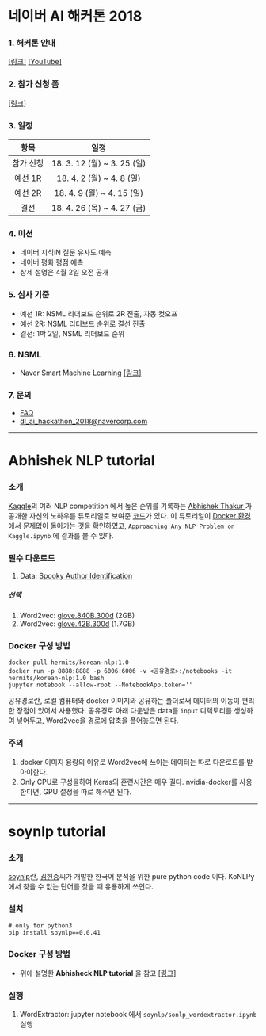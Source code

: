 # 네이버 AI 해커톤 2018

### 1. 해커톤 안내
[[링크]](https://github.com/naver/ai-hackathon-2018/blob/master/README.md)
[[YouTube]](https://youtu.be/cSGPHtzPFQw)

### 2. 참가 신청 폼
[[링크]](http://naver.me/GyfLHzwg)

### 3. 일정

| 항목    | 일정                        |
|:------:|:--------------------------:|
| 참가 신청 | 18. 3. 12 (월) ~ 3. 25 (일) |
| 예선 1R | 18. 4. 2 (월) ~ 4. 8 (일)   |
| 예선 2R | 18. 4. 9 (월) ~ 4. 15 (일)  |
| 결선    | 18. 4. 26 (목) ~ 4. 27 (금) |

### 4. 미션
* 네이버 지식iN 질문 유사도 예측
* 네이버 평화 평점 예측
* 상세 설명은 4월 2일 오전 공개

### 5. 심사 기준
* 예선 1R: NSML 리더보드 순위로 2R 진출, 자동 컷오프
* 예선 2R: NSML 리더보드 순위로 결선 진출
* 결선: 1박 2일, NSML 리더보드 순위

### 6. NSML
* Naver Smart Machine Learning [[링크]](https://alpha.nsml.navercorp.com/)

### 7. 문의
* [FAQ](https://github.com/naver/ai-hackathon-2018/blob/master/FAQ.md)
* [dl_ai_hackathon_2018@navercorp.com](mailto:dl_ai_hackathon_2018@navercorp.com)

---

# Abhishek NLP tutorial

### 소개
[Kaggle](https://www.kaggle.com/)의 여러 NLP competition 에서 높은 순위를 기록하는 [Abhishek Thakur
](https://www.kaggle.com/abhishek) 가 공개한 자신의 노하우를 튜토리얼로 보여준 [코드](https://www.kaggle.com/abhishek/approaching-almost-any-nlp-problem-on-kaggle/notebook)가 있다. 이 튜토리얼이 [Docker 환경](https://hub.docker.com/r/hermits/korean-nlp/) 에서 문제없이 돌아가는 것을 확인하였고, `Approaching Any NLP Problem on Kaggle.ipynb` 에 결과를 볼 수 있다.

### 필수 다운로드
1. Data: [Spooky Author Identification](https://www.kaggle.com/c/spooky-author-identification/data)

##### 선택
1. Word2vec: [glove.840B.300d](http://www-nlp.stanford.edu/data/glove.840B.300d.zip) (2GB)
2. Word2vec: [glove.42B.300d](http://www-nlp.stanford.edu/data/glove.42B.300d.zip) (1.7GB)

### Docker 구성 방법
```
docker pull hermits/korean-nlp:1.0
docker run -p 8888:8888 -p 6006:6006 -v <공유경로>:/notebooks -it hermits/korean-nlp:1.0 bash
jupyter notebook --allow-root --NotebookApp.token=''
```
공유경로란, 로컬 컴퓨터와 docker 이미지와 공유하는 폴더로써 데이터의 이동이 편리한 장점이 있어서 사용했다.
공유경로 아래 다운받은 data를 `input` 디렉토리를 생성하여 넣어두고, Word2vec을 경로에 압축을 풀어놓으면 된다.

### 주의
1. docker 이미지 용량의 이유로 Word2vec에 쓰이는 데이터는 따로 다운로드를 받아야한다.
2. Only CPU로 구성을하여 Keras의 훈련시간은 매우 길다. nvidia-docker를 사용한다면, GPU 설정을 따로 해주면 된다.

---

# soynlp tutorial

### 소개
[soynlp](https://github.com/lovit/soynlp)란, [김현중](https://github.com/lovit)씨가 개발한 한국어 분석을 위한 pure python code 이다. KoNLPy 에서 찾을 수 없는 단어를 찾을 때 유용하게 쓰인다.

### 설치
```
# only for python3
pip install soynlp==0.0.41
```

### Docker 구성 방법
* 위에 설명한 **Abhisheck NLP tutorial** 을 참고 [[링크]](https://github.com/GzuPark/naver-ai-hackathon-2018#abhishek-nlp-tutorial)

### 실행
1. WordExtractor: jupyter notebook 에서 `soynlp/sonlp_wordextractor.ipynb` 실행
